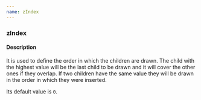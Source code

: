 ```yaml
---
name: zIndex
---
```


### zIndex

#### Description

It is used to define the order in which the children are drawn. The child with the highest value will be the last child to be drawn and it will cover the other ones if they overlap. If two children have the same value they will be drawn in the order in which they were inserted.

Its default value is `0`.
